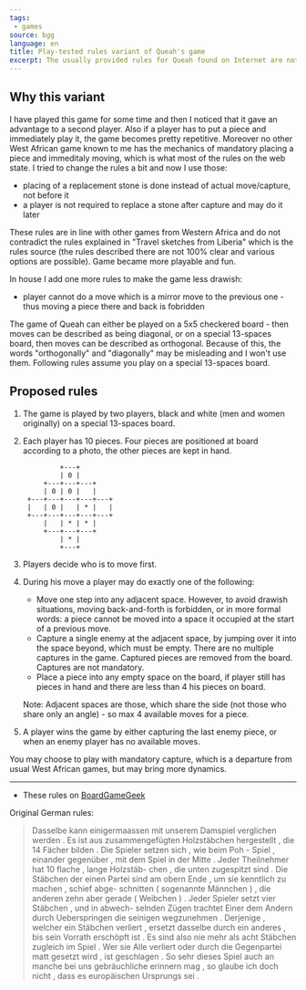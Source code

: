 ```yaml
---
tags:
 - games
source: bgg
language: en
title: Play-tested rules variant of Queah's game
excerpt: The usually provided rules for Queah found on Internet are not balanced. This is a reasonable proposal to balance the game.
---
```

## Why this variant

I have played this game for some time and then I noticed that it gave an advantage to a second player. Also if a player has to put a piece and immediately play it, the game becomes pretty repetitive. Moreover no other West African game known to me has the mechanics of mandatory placing a piece and immeditaly moving, which is what most of the rules on the web state. I tried to change the rules a bit and now I use those:

- placing of a replacement stone is done instead of actual move/capture, not before it
- a player is not required to replace a stone after capture and may do it later

These rules are in line with other games from Western Africa and do not contradict the rules explained in "Travel sketches from Liberia" which is the rules source (the rules described there are not 100% clear and various options are possible). Game became more playable and fun.

In house I add one more rules to make the game less drawish:

- player cannot do a move which is a mirror move to the previous one - thus moving a piece there and back is fobridden

The game of Queah can either be played on a 5x5 checkered board - then moves can be described as being diagonal, or on a special 13-spaces board, then moves can be described as orthogonal. Because of this, the words "orthogonally" and "diagonally" may be misleading and I won't use them. Following rules assume you play on a special 13-spaces board.

## Proposed rules

1. The game is played by two players, black and white (men and women originally) on a special 13-spaces board.

2. Each player has 10 pieces. Four pieces are positioned at board according to a photo, the other pieces are kept in hand.

                +---+
                | 0 |
            +---+---+---+
            | 0 | 0 |   |
        +---+---+---+---+---+
        |   | 0 |   | * |   |
        +---+---+---+---+---+
            |   | * | * |
            +---+---+---+
                | * |
                +---+

3. Players decide who is to move first.

4. During his move a player may do exactly one of the following:

   - Move one step into any adjacent space. However, to avoid drawish situations, moving back-and-forth is forbidden, or in more formal words: a piece cannot be moved into a space it occupied at the start of a previous move.
   - Capture a single enemy at the adjacent space, by jumping over it into the space beyond, which must be empty. There are no multiple captures in the game. Captured pieces are removed from the board. Captures are not mandatory.
   - Place a piece into any empty space on the board, if player still has pieces in hand and there are less than 4 his pieces on board.

   Note: Adjacent spaces are those, which share the side (not those who share only an angle) - so max 4 available moves for a piece.

5. A player wins the game by either capturing the last enemy piece, or when an enemy player has no available moves.

You may choose to play with mandatory capture, which is a departure from usual West African games, but may bring more dynamics.

----

- These rules on [BoardGameGeek](https://boardgamegeek.com/thread/3239597/play-tested-rules-variant-queahs-game)

Original German rules:

> Dasselbe kann einigermaassen mit unserem Damspiel verglichen werden . Es ist aus zusammengefügten Holzstäbchen hergestellt , die 14 Fächer bilden . Die Spieler setzen sich , wie beim Poh - Spiel , einander gegenüber , mit dem Spiel in der Mitte . Jeder Theilnehmer hat 10 flache , lange Holzstäb- chen , die unten zugespitzt sind . Die Stäbchen der einen Partei sind am obern Ende , um sie kenntlich zu machen , schief abge- schnitten ( sogenannte Männchen ) , die anderen zehn aber gerade ( Weibchen ) . Jeder Spieler setzt vier Stäbchen , und in abwech- selnden Zügen trachtet Einer dem Andern durch Ueberspringen die seinigen wegzunehmen . Derjenige , welcher ein Stäbchen verliert , ersetzt dasselbe durch ein anderes , bis sein Vorrath erschöpft ist . Es sind also nie mehr als acht Stäbchen zugleich im Spiel . Wer sie Alle verliert oder durch die Gegenpartei matt gesetzt wird , ist geschlagen . So sehr dieses Spiel auch an manche bei uns gebräuchliche erinnern mag , so glaube ich doch nicht , dass es europäischen Ursprungs sei . 
